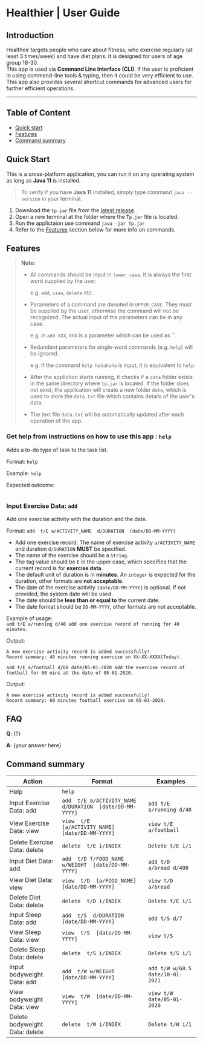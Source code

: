# Healthier | User Guide

## Introduction

Healtheir targets people who care about fitness, who exercise regularly (at least 3 times/week) and have diet plans. It is designed for users of age group 18-30.  
This app is used via **Command Line Interface (CLI)**. If the user is proficient in using command-line tools & typing, then it could be very efficient to use. This app also provides several shortcut commands for advanced users for further efficient operations.

---
## Table of Content
* [Quick start](README.md#quick-start)
* [Features](README.md#features)
* [Command summary](README.md#command-summary)


## Quick Start
This is a cross-platform application, you can run it on any operating system as long as **Java 11** is installed. 
> To verify if you have **Java 11** installed, simply type command `java --version` in your terminal.
1. Download the `tp.jar` file from the [latest release](https://github.com/AY2021S2-CS2113-F10-2/tp/releases).
1. Open a new terminal at the folder where the `Tp.jar` file is located.
1. Run the applictaion use command `java -jar Tp.jar`
1. Refer to the [Features](README.md#features) section below for more info on commands.

## Features 

> **Note:**
> * All commands should be input in `lower_case`. It is always the first word supplied by the user.
> 
>   e.g. `add`, `view`, `delete` etc.
> 
> 
> * Parameters of a command are denoted in `UPPER_CASE`. They must be supplied by the user, otherwise the command will not be recognized.
>   The actual input of the parameters can be in any case. 
>   
>   e.g. in `add XXX`, `XXX` is a parameter which can be used as ``.
> 
> 
> * Redundant parameters for single-word commands (e.g. `help`) will be ignored. 
> 
>    e.g. if the command `help hahahaha` is input, it is equivalent to `help`.
> 
> * After the appliction starts running, it checks if a `data` folder exists in the same directory where `tp.jar` is located.
>   If the folder does not exist, the application will create a new folder `data`, 
>   which is used to store the `data.txt` file which contains details of the user's data.
>
> * The text file `data.txt` will be automatically updated after each operation of the app. 
>

### Get help from instructions on how to use this app : `help`
Adds a to-do type of task to the task list.

Format: `help`

Example: `help`

Expected outcome:
```
```

### Input Exercise Data: `add`
Add one exercise activity with the duration and the date.

Format: `add  t/E a/ACTIVITY_NAME  d/DURATION  [date/DD-MM-YYYY]`

* Add one exercise record. The name of exercise activity `a/ACTIVITY_NAME` and duration `d/DURATION` **MUST** be specified. 
* The name of the exercise should be a `String`.
* The tag value should be `E` in the upper case, which specifies that the current record is for **exercise data**.
* The default unit of duration is in **minutes**. An `integer` is expected for the duration, other formats are **not acceptable**.
* The date of the exercise activity `[date/DD-MM-YYYY]` is optional. If not provided, the system date will be used.
* The date should be **less than or equal to** the current date.
* The date format should be `DD-MM-YYYY`, other formats are not acceptable.


Example of usage:  
`add t/E a/running d/40 add one exercise record of running for 40 minutes. `  

Output:  
```
A new exercise activity record is added successfully!
Record summary: 40 minutes running exercise on XX-XX-XXXX(Today).
```
  
`add t/E a/football d/60 date/05-01-2020 add the exercise record of football for 60 mins at the date of 05-01-2020.`  

Output:  
```
A new exercise activity record is added successfully!
Record summary: 60 minutes football exercise on 05-01-2020.
```

## FAQ

**Q**: {?}

**A**: {your answer here}

## Command summary

Action | Format | Examples
--- | --- | --- |
Help | `help`
Input Exercise Data: add | `add  t/E a/ACTIVITY_NAME  d/DURATION  [date/DD-MM-YYYY]` | `add t/E a/running d/40`
View Exercise Data: view | `view  t/E  [a/ACTIVITY_NAME]  [date/DD-MM-YYYY]` | `view t/E a/football`
Delete Exercise Data: delete | `delete  t/E i/INDEX` | `Delete t/E i/1`
Input Diet Data: add | `add  t/D f/FOOD_NAME  w/WEIGHT  [date/DD-MM-YYYY]` | `add t/D a/bread d/400`
View Diet Data: view | `view  t/D  [a/FOOD_NAME]  [date/DD-MM-YYYY]` | `view t/D a/bread`
Delete Diet Data: delete | `delete  t/D i/INDEX` | `Delete t/E i/1`
Input Sleep Data: add | `add  t/S  d/DURATION  [date/DD-MM-YYYY]` | `add t/S d/7`
View Sleep Data: view | `view  t/S  [date/DD-MM-YYYY]` | `view t/S`
Delete Sleep Data: delete | `delete  t/S i/INDEX` | `Delete t/S i/1`
Input bodyweight Data: add | `add  t/W w/WEIGHT [date/DD-MM-YYYY]` | `add t/W w/68.5 date/10-01-2021`
View bodyweight Data: view | `view  t/W  [date/DD-MM-YYYY]` | `view t/W date/05-01-2020`
Delete bodyweight Data: delete | `delete  t/W i/INDEX` | `Delete t/W i/1`


